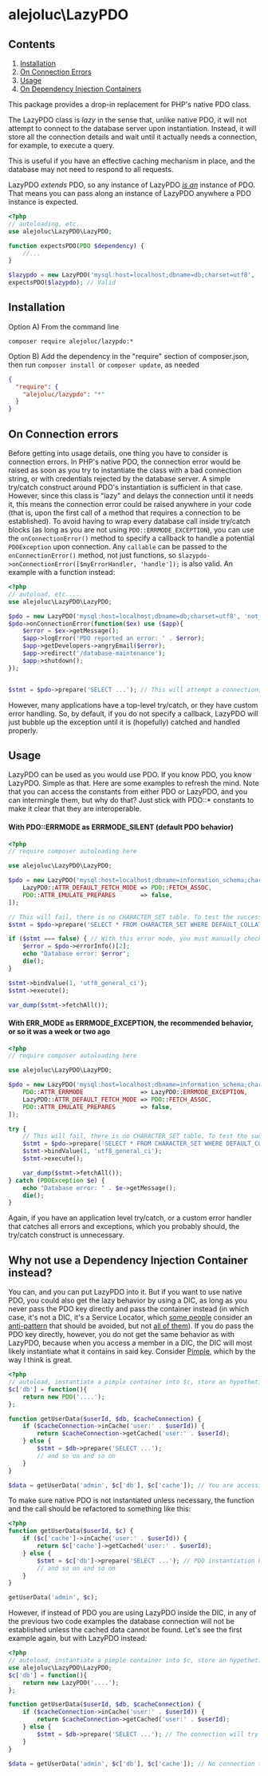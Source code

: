 # alejoluc\LazyPDO

## Contents
1. [Installation](#installation)
2. [On Connection Errors](#on-connection-errors)
3. [Usage](#usage)
4. [On Dependency Injection Containers](#why-not-use-a-dependency-injection-container-instead)

This package provides a drop-in replacement for PHP's native PDO class.

The LazyPDO class is *lazy* in the sense that, unlike native PDO, it will not attempt to connect to the database server upon instantiation. Instead, it will store all the connection details and wait until it actually needs a connection, for example, to execute a query.

This is useful if you have an effective caching mechanism in place, and the database may not need to respond to all requests.

LazyPDO *extends* PDO, so any instance of LazyPDO [*is an*](https://en.wikipedia.org/wiki/Liskov_substitution_principle) instance of PDO. That means you can pass along an instance of LazyPDO anywhere a PDO instance is expected.

```php
<?php
// autoloading, etc.
use alejoluc\LazyPDO\LazyPDO;

function expectsPDO(PDO $dependency) {
    //...
}

$lazypdo = new LazyPDO('mysql:host=localhost;dbname=db;charset=utf8', 'root', 'root');
expectsPDO($lazypdo); // Valid
```

## Installation

Option A) From the command line

`composer require alejoluc/lazypdo:*`

Option B) Add the dependency in the "require" section of composer.json, then run `composer install `or `composer update`, as needed

```json
{
  "require": {
    "alejoluc/lazypdo": "*"
  }
}
```

## On Connection errors

Before getting into usage details, one thing you have to consider is connection errors. In PHP's native PDO, the connection error would be raised as soon as you try to instantiate the class with a bad connection string, or with credentials rejected by the database server. A simple try/catch construct around PDO's instantiation is sufficient in that case. However, since this class is "lazy" and delays the connection until it needs it, this means the connection error could be raised anywhere in your code (that is, upon the first call of a method that requires a connection to be established). To avoid having to wrap every database call inside try/catch blocks (as long as you are not using `PDO::ERRMODE_EXCEPTION`), you can use the `onConnectionError()` method to specify a callback to handle a potential `PDOException` upon connection. Any `callable` can be passed to the `onConnectionError()` method, not just functions, so `$lazypdo->onConnectionError([$myErrorHandler, 'handle']);` is also valid. An example with a function instead:

```php
<?php
// autoload, etc....
use alejoluc\LazyPDO\LazyPDO;

$pdo = new LazyPDO('mysql:host=localhost;dbname=db;charset=utf8', 'not_a_valid_user', 'pass');
$pdo->onConnectionError(function($ex) use ($app){
    $error = $ex->getMessage();
    $app->logError('PDO reported an error: ' . $error);
    $app->getDevelopers->angryEmail($error);
    $app->redirect('/database-maintenance');
    $app->shutdown();
});


$stmt = $pdo->prepare('SELECT ...'); // This will attempt a connection, the connection will fail, and the previously defined callback will handle the raised PDOException.
```

However, many applications have a top-level try/catch, or they have custom error handling. So, by default, if you do not specify a callback, LazyPDO will just bubble up the exception until it is (hopefully) catched and handled properly.


## Usage

LazyPDO can be used as you would use PDO. If you know PDO, you know LazyPDO. Simple as that. Here are some examples to refresh the mind. Note that you can access the constants from either PDO or LazyPDO, and you can intermingle them, but why do that? Just stick with PDO::* constants to make it clear that they are interoperable.

#### With PDO::ERRMODE as ERRMODE_SILENT (default PDO behavior)

```php
<?php
// require composer autoloading here

use alejoluc\LazyPDO\LazyPDO;

$pdo = new LazyPDO('mysql:host=localhost;dbname=information_schema;charset=utf8', 'root', 'root', [
    LazyPDO::ATTR_DEFAULT_FETCH_MODE => PDO::FETCH_ASSOC,
    PDO::ATTR_EMULATE_PREPARES       => false,
]);

// This will fail, there is no CHARACTER_SET table. To test the success scenario, change it to CHARACTER_SETS
$stmt = $pdo->prepare('SELECT * FROM CHARACTER_SET WHERE DEFAULT_COLLATE_NAME = ?');

if ($stmt === false) { // With this error mode, you must manually check errors
    $error = $pdo->errorInfo()[2];
    echo "Database error: $error";
    die();
}

$stmt->bindValue(1, 'utf8_general_ci');
$stmt->execute();

var_dump($stmt->fetchAll());
```

#### With ERR_MODE as ERRMODE_EXCEPTION, the recommended behavior, or so it was a week or two ago

```php
<?php
// require composer autoloading here

use alejoluc\LazyPDO\LazyPDO;

$pdo = new LazyPDO('mysql:host=localhost;dbname=information_schema;charset=utf8', 'root', 'root', [
    PDO::ATTR_ERRMODE                => LazyPDO::ERRMODE_EXCEPTION,
    LazyPDO::ATTR_DEFAULT_FETCH_MODE => PDO::FETCH_ASSOC,
    PDO::ATTR_EMULATE_PREPARES       => false,
]);

try {
    // This will fail, there is no CHARACTER_SET table. To test the success scenario, change it to CHARACTER_SETS
    $stmt = $pdo->prepare('SELECT * FROM CHARACTER_SET WHERE DEFAULT_COLLATE_NAME = ?');
    $stmt->bindValue(1, 'utf8_general_ci');
    $stmt->execute();

    var_dump($stmt->fetchAll());
} catch (PDOException $e) {
    echo "Database error: " . $e->getMessage();
    die();
}
```

Again, if you have an application level try/catch, or a custom error handler that catches all errors and exceptions, which you probably should, the try/catch construct is unnecessary.


## Why not use a Dependency Injection Container instead?

You can, and you can put LazyPDO into it. But if you want to use native PDO, you could also get the lazy behavior by using a DIC, as long as you never pass the PDO key directly and pass the container instead (in which case, it's not a DIC, it's a Service Locator, which [some people](http://www.davidarno.org/2015/10/21/is-the-service-locator-an-anti-pattern/) consider an [anti-pattern](http://blog.ploeh.dk/2010/02/03/ServiceLocatorisanAnti-Pattern/) that should be avoided, but not [all of them](https://candordeveloper.com/2013/04/10/dependency-injection-is-over-hyped/)). If you do pass the PDO key directly, however, you do not get the same behavior as with LazyPDO, because when you access a member in a DIC, the DIC will most likely instantiate what it contains in said key. Consider [Pimple](https://github.com/silexphp/pimple), which by the way I think is great.

```php
<?php
// autoload, instantiate a pimple container into $c, store an hypothetical caching server connection into it, etc.
$c['db'] = function(){
    return new PDO('....');
};

function getUserData($userId, $db, $cacheConnection) {
    if ($cacheConnection->inCache('user:' . $userId)) {
        return $cacheConnection->getCached('user:' . $userId);
    } else {
        $stmt = $db->prepare('SELECT ...');
        // and so on and so on
    }
}

$data = getUserData('admin', $c['db'], $c['cache']); // You are accessing the 'db' key inside the Container, and a connection will try to be established because of that, although you can see in the getUserData() definition that no connection may be needed at all.
```

To make sure native PDO is not instantiated unless necessary, the function and the call should be refactored to something like this:

```php
<?php
function getUserData($userId, $c) {
    if ($c['cache']->inCache('user:' . $userId)) {
        return $c['cache']->getCached('user:' . $userId);
    } else {
        $stmt = $c['db']->prepare('SELECT ...'); // PDO instantiation happens here, so it will not happen if the data is cached
        // and so on and so on
    }
}

getUserData('admin', $c);
```
However, if instead of PDO you are using LazyPDO inside the DIC, in any of the previous two code examples the database connection will not be established unless the cached data cannot be found. Let's see the first example again, but with LazyPDO instead:

```php
<?php
// autoload, instantiate a pimple container into $c, store an hypothetical caching server connection into it, etc.
use alejoluc\LazyPDO\LazyPDO;
$c['db'] = function(){
    return new LazyPDO('....');
};

function getUserData($userId, $db, $cacheConnection) {
    if ($cacheConnection->inCache('user:' . $userId)) {
        return $cacheConnection->getCached('user:' . $userId);
    } else {
        $stmt = $db->prepare('SELECT ...'); // The connection will try to be established here, not on the getUserData() function call
    }
}

$data = getUserData('admin', $c['db'], $c['cache']); // No connection to the database will try to be established here because $c['db'] will return an instance of LazyPDO
```